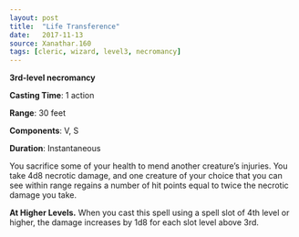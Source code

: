 ```yaml
---
layout: post
title:  "Life Transference"
date:   2017-11-13
source: Xanathar.160
tags: [cleric, wizard, level3, necromancy]
---
```


**3rd-level necromancy**

**Casting Time**: 1 action

**Range**: 30 feet

**Components**: V, S

**Duration**: Instantaneous

You sacrifice some of your health to mend another creature’s injuries. You take 4d8 necrotic damage, and one creature of your choice that you can see within range regains a number of hit points equal to twice the necrotic damage you take.

**At Higher Levels.** When you cast this spell using a spell slot of 4th level or higher, the damage increases by 1d8 for each slot level above 3rd. 
